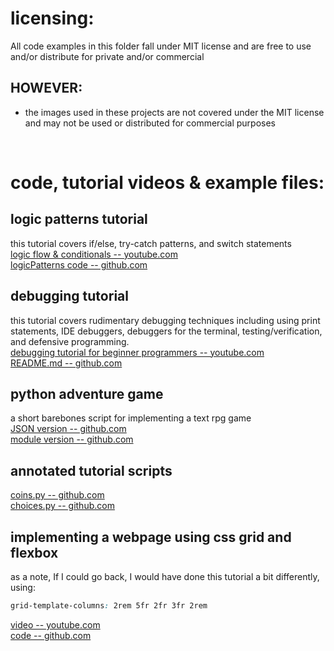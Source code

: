 
# licensing:
All code examples in this folder fall under MIT license and are free to use and/or distribute for private and/or commercial

## HOWEVER: 
- the images used in these projects are not covered under the MIT license and may not be used or distributed for commercial purposes

<br>

# code, tutorial videos & example files:

## logic patterns tutorial
this tutorial covers if/else, try-catch patterns, and switch statements  
[logic flow & conditionals -- youtube.com](https://www.youtube.com/watch?v=qL-mEvHK-rg&t=0s)  
[logicPatterns code -- github.com](https://github.com/softwareByAndi/useful-programming-resources/tree/main/code_examples/logicPatterns)  

## debugging tutorial
this tutorial covers rudimentary debugging techniques including using print statements, IDE debuggers, debuggers for the terminal, testing/verification, and defensive programming.  
[debugging tutorial for beginner programmers -- youtube.com](https://www.youtube.com/watch?v=4-Um9BovATo&t=0s)  
[README.md -- github.com](https://github.com/softwareByAndi/useful-programming-resources/tree/main/code_examples/debugging/README.md)  

## python adventure game
a short barebones script for implementing a text rpg game  
[JSON version -- github.com](https://github.com/softwareByAndi/useful-programming-resources/tree/main/code_examples/python_adventure_game_JSON_version)  
[module version -- github.com](https://github.com/softwareByAndi/useful-programming-resources/tree/main/code_examples/python%20adventure_game_MODULE_version)  

## annotated tutorial scripts
[coins.py -- github.com](https://github.com/softwareByAndi/useful-programming-resources/blob/main/code_examples/coins.py)  
[choices.py -- github.com](https://github.com/softwareByAndi/useful-programming-resources/blob/main/code_examples/choices.py)  

## implementing a webpage using css grid and flexbox
as a note, If I could go back, I would have done this tutorial a bit differently, using:  
```css
grid-template-columns: 2rem 5fr 2fr 3fr 2rem
```
[video -- youtube.com](https://www.youtube.com/watch?v=WSVBw0l7knc)  
[code -- github.com](https://github.com/softwareByAndi/useful-programming-resources/tree/main/code_examples/webpage%20using%20html%20css%20grid%20and%20flexbox)  




